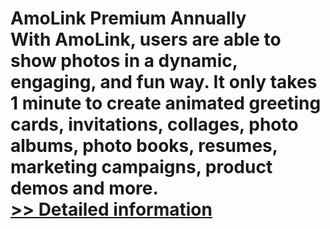 # AmoLink Premium Annually<br />With AmoLink, users are able to show photos in a dynamic, engaging, and fun way. It only takes 1 minute to create animated greeting cards, invitations, collages, photo albums, photo books, resumes, marketing campaigns, product demos and more.<br />[>> Detailed information](https://secure.shareit.com/shareit/product.html?productid=300741277&affiliateid=200057808)